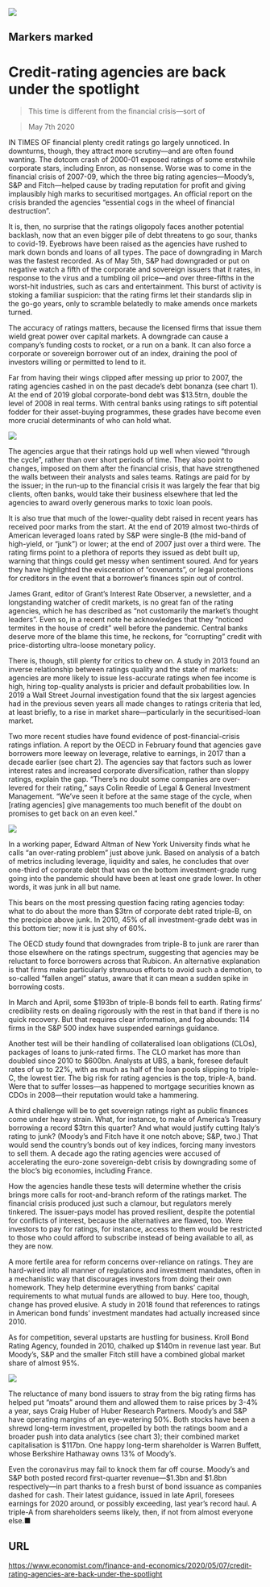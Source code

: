 ![](./images/20200509_FND001_0.jpg)

## Markers marked

# Credit-rating agencies are back under the spotlight

> This time is different from the financial crisis—sort of

> May 7th 2020

IN TIMES OF financial plenty credit ratings go largely unnoticed. In downturns, though, they attract more scrutiny—and are often found wanting. The dotcom crash of 2000-01 exposed ratings of some erstwhile corporate stars, including Enron, as nonsense. Worse was to come in the financial crisis of 2007-09, which the three big rating agencies—Moody’s, S&P and Fitch—helped cause by trading reputation for profit and giving implausibly high marks to securitised mortgages. An official report on the crisis branded the agencies “essential cogs in the wheel of financial destruction”.

It is, then, no surprise that the ratings oligopoly faces another potential backlash, now that an even bigger pile of debt threatens to go sour, thanks to covid-19. Eyebrows have been raised as the agencies have rushed to mark down bonds and loans of all types. The pace of downgrading in March was the fastest recorded. As of May 5th, S&P had downgraded or put on negative watch a fifth of the corporate and sovereign issuers that it rates, in response to the virus and a tumbling oil price—and over three-fifths in the worst-hit industries, such as cars and entertainment. This burst of activity is stoking a familiar suspicion: that the rating firms let their standards slip in the go-go years, only to scramble belatedly to make amends once markets turned.

The accuracy of ratings matters, because the licensed firms that issue them wield great power over capital markets. A downgrade can cause a company’s funding costs to rocket, or a run on a bank. It can also force a corporate or sovereign borrower out of an index, draining the pool of investors willing or permitted to lend to it.

Far from having their wings clipped after messing up prior to 2007, the rating agencies cashed in on the past decade’s debt bonanza (see chart 1). At the end of 2019 global corporate-bond debt was $13.5trn, double the level of 2008 in real terms. With central banks using ratings to sift potential fodder for their asset-buying programmes, these grades have become even more crucial determinants of who can hold what.

![](./images/20200509_FNC475.png)

The agencies argue that their ratings hold up well when viewed “through the cycle”, rather than over short periods of time. They also point to changes, imposed on them after the financial crisis, that have strengthened the walls between their analysts and sales teams. Ratings are paid for by the issuer; in the run-up to the financial crisis it was largely the fear that big clients, often banks, would take their business elsewhere that led the agencies to award overly generous marks to toxic loan pools.

It is also true that much of the lower-quality debt raised in recent years has received poor marks from the start. At the end of 2019 almost two-thirds of American leveraged loans rated by S&P were single-B (the mid-band of high-yield, or “junk”) or lower; at the end of 2007 just over a third were. The rating firms point to a plethora of reports they issued as debt built up, warning that things could get messy when sentiment soured. And for years they have highlighted the evisceration of “covenants”, or legal protections for creditors in the event that a borrower’s finances spin out of control.

James Grant, editor of Grant’s Interest Rate Observer, a newsletter, and a longstanding watcher of credit markets, is no great fan of the rating agencies, which he has described as “not customarily the market’s thought leaders”. Even so, in a recent note he acknowledges that they “noticed termites in the house of credit” well before the pandemic. Central banks deserve more of the blame this time, he reckons, for “corrupting” credit with price-distorting ultra-loose monetary policy.

There is, though, still plenty for critics to chew on. A study in 2013 found an inverse relationship between ratings quality and the state of markets: agencies are more likely to issue less-accurate ratings when fee income is high, hiring top-quality analysts is pricier and default probabilities low. In 2019 a Wall Street Journal investigation found that the six largest agencies had in the previous seven years all made changes to ratings criteria that led, at least briefly, to a rise in market share—particularly in the securitised-loan market.

Two more recent studies have found evidence of post-financial-crisis ratings inflation. A report by the OECD in February found that agencies gave borrowers more leeway on leverage, relative to earnings, in 2017 than a decade earlier (see chart 2). The agencies say that factors such as lower interest rates and increased corporate diversification, rather than sloppy ratings, explain the gap. “There’s no doubt some companies are over-levered for their rating,” says Colin Reedie of Legal & General Investment Management. “We’ve seen it before at the same stage of the cycle, when [rating agencies] give managements too much benefit of the doubt on promises to get back on an even keel.”

![](./images/20200509_FNC486.png)

In a working paper, Edward Altman of New York University finds what he calls “an over-rating problem” just above junk. Based on analysis of a batch of metrics including leverage, liquidity and sales, he concludes that over one-third of corporate debt that was on the bottom investment-grade rung going into the pandemic should have been at least one grade lower. In other words, it was junk in all but name.

This bears on the most pressing question facing rating agencies today: what to do about the more than $3trn of corporate debt rated triple-B, on the precipice above junk. In 2010, 45% of all investment-grade debt was in this bottom tier; now it is just shy of 60%.

The OECD study found that downgrades from triple-B to junk are rarer than those elsewhere on the ratings spectrum, suggesting that agencies may be reluctant to force borrowers across that Rubicon. An alternative explanation is that firms make particularly strenuous efforts to avoid such a demotion, to so-called “fallen angel” status, aware that it can mean a sudden spike in borrowing costs.

In March and April, some $193bn of triple-B bonds fell to earth. Rating firms’ credibility rests on dealing rigorously with the rest in that band if there is no quick recovery. But that requires clear information, and fog abounds: 114 firms in the S&P 500 index have suspended earnings guidance.

Another test will be their handling of collateralised loan obligations (CLOs), packages of loans to junk-rated firms. The CLO market has more than doubled since 2010 to $600bn. Analysts at UBS, a bank, foresee default rates of up to 22%, with as much as half of the loan pools slipping to triple-C, the lowest tier. The big risk for rating agencies is the top, triple-A, band. Were that to suffer losses—as happened to mortgage securities known as CDOs in 2008—their reputation would take a hammering.

A third challenge will be to get sovereign ratings right as public finances come under heavy strain. What, for instance, to make of America’s Treasury borrowing a record $3trn this quarter? And what would justify cutting Italy’s rating to junk? (Moody’s and Fitch have it one notch above; S&P, two.) That would send the country’s bonds out of key indices, forcing many investors to sell them. A decade ago the rating agencies were accused of accelerating the euro-zone sovereign-debt crisis by downgrading some of the bloc’s big economies, including France.

How the agencies handle these tests will determine whether the crisis brings more calls for root-and-branch reform of the ratings market. The financial crisis produced just such a clamour, but regulators merely tinkered. The issuer-pays model has proved resilient, despite the potential for conflicts of interest, because the alternatives are flawed, too. Were investors to pay for ratings, for instance, access to them would be restricted to those who could afford to subscribe instead of being available to all, as they are now.

A more fertile area for reform concerns over-reliance on ratings. They are hard-wired into all manner of regulations and investment mandates, often in a mechanistic way that discourages investors from doing their own homework. They help determine everything from banks’ capital requirements to what mutual funds are allowed to buy. Here too, though, change has proved elusive. A study in 2018 found that references to ratings in American bond funds’ investment mandates had actually increased since 2010.

As for competition, several upstarts are hustling for business. Kroll Bond Rating Agency, founded in 2010, chalked up $140m in revenue last year. But Moody’s, S&P and the smaller Fitch still have a combined global market share of almost 95%.

![](./images/20200509_FNC470.png)

The reluctance of many bond issuers to stray from the big rating firms has helped put “moats” around them and allowed them to raise prices by 3-4% a year, says Craig Huber of Huber Research Partners. Moody’s and S&P have operating margins of an eye-watering 50%. Both stocks have been a shrewd long-term investment, propelled by both the ratings boom and a broader push into data analytics (see chart 3); their combined market capitalisation is $117bn. One happy long-term shareholder is Warren Buffett, whose Berkshire Hathaway owns 13% of Moody’s.

Even the coronavirus may fail to knock them far off course. Moody’s and S&P both posted record first-quarter revenue—$1.3bn and $1.8bn respectively—in part thanks to a fresh burst of bond issuance as companies dashed for cash. Their latest guidance, issued in late April, foresees earnings for 2020 around, or possibly exceeding, last year’s record haul. A triple-A from shareholders seems likely, then, if not from almost everyone else.■

## URL

https://www.economist.com/finance-and-economics/2020/05/07/credit-rating-agencies-are-back-under-the-spotlight

